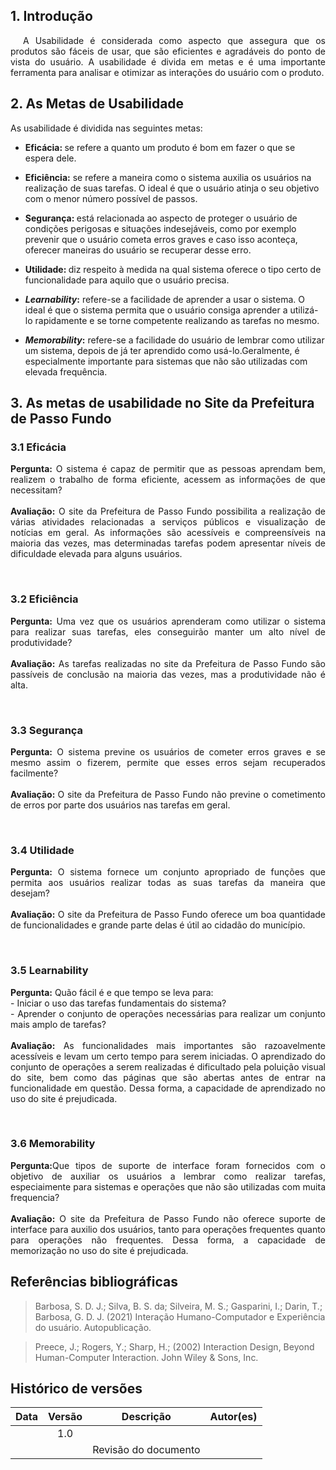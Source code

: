 ## 1. Introdução


<p style="text-indent: 20px; text-align: justify">
A Usabilidade é considerada como aspecto que assegura que os produtos são fáceis de usar, que são eficientes e agradáveis do ponto de vista do usuário. A usabilidade é divida em metas e é uma importante ferramenta para analisar e otimizar as interações do usuário com o produto.

</p>

## 2. As Metas de Usabilidade 

 <p style="text-align: justify">
    As usabilidade é dividida nas seguintes metas:
 </p>

 - <b>Eficácia: </b> se refere a quanto um produto é bom em fazer o que se espera dele.

- <b>Eficiência:</b> se refere a maneira como o sistema auxilia os usuários na realização de suas tarefas. O ideal é que o usuário atinja o seu objetivo com o menor número possível de passos.


- <b>Segurança: </b>  está relacionada ao aspecto de proteger o usuário de condições perigosas e situações indesejáveis, como por exemplo prevenir que o usuário cometa erros graves e  caso isso aconteça, oferecer maneiras do usuário se recuperar desse erro.

- <b> Utilidade: </b> diz respeito à medida na qual sistema oferece o tipo certo de funcionalidade para aquilo que o usuário precisa.

- <b><i>Learnability</i>:</b> refere-se a facilidade de aprender a usar o sistema. O ideal é que o sistema permita que o usuário consiga aprender a utilizá-lo rapidamente e se torne competente realizando as tarefas no mesmo.

- <b><i>Memorability</i>:</b> refere-se a facilidade do usuário de lembrar como utilizar um sistema, depois de já ter aprendido como usá-lo.Geralmente, é especialmente importante para sistemas que não são utilizadas com elevada frequência.


</p>

## 3. As metas de usabilidade no Site da Prefeitura de Passo Fundo



### 3.1 Eficácia

<p style="text-align: justify">
    <b>Pergunta:</b> O  sistema é capaz de permitir que as pessoas aprendam bem, realizem o trabalho de forma eficiente, acessem as informações de que necessitam?
    <br>
    <br>
    <b>Avaliação:</b> O site da Prefeitura de Passo Fundo possibilita a realização de várias atividades relacionadas a serviços públicos e visualização de notícias em geral. As informações são acessíveis e compreensíveis na maioria das vezes, mas determinadas tarefas podem apresentar níveis de dificuldade elevada para alguns usuários.
</p>
<br>

### 3.2 Eficiência

<p style="text-align: justify">
    <b>Pergunta:</b> Uma vez que os usuários  aprenderam como utilizar o sistema para realizar suas tarefas, eles conseguirão manter um alto nível de produtividade?
    <br>
    <br>
    <b>Avaliação:</b> As tarefas realizadas no site da Prefeitura de Passo Fundo são passíveis de conclusão na maioria das vezes, mas a produtividade não é alta.
</p>
<br>

### 3.3 Segurança

<p style="text-align: justify">
    <b>Pergunta:</b> O sistema previne os usuários de cometer erros graves e se mesmo assim o fizerem, permite que esses erros sejam recuperados facilmente?
    <br>
    <br>
    <b>Avaliação: </b> O site da Prefeitura de Passo Fundo não previne o cometimento de erros por parte dos usuários nas tarefas em geral.
</p>
<br>

### 3.4 Utilidade

 <p style="text-align: justify">
    <b>Pergunta:</b> O sistema fornece um conjunto apropriado de funções que permita aos
    usuários realizar todas as suas tarefas da maneira que desejam?
     <br>
    <br>
    <b>Avaliação:</b> O site da Prefeitura de Passo Fundo oferece um boa quantidade de funcionalidades e grande parte delas é útil ao cidadão do município.
</p>
<br>

### 3.5 Learnability

<p style="text-align: justify">
    <b>Pergunta:</b> Quão fácil é e que tempo se leva para:
    <br>
     - Iniciar o uso das tarefas fundamentais do sistema?
    <br>
     - Aprender o conjunto de operações necessárias para realizar um conjunto mais amplo de tarefas?
    <br>
    <br>
    <b>Avaliação:</b> As funcionalidades mais importantes são razoavelmente acessíveis e levam um certo tempo para serem iniciadas. O aprendizado do conjunto de operações a serem realizadas é dificultado pela poluição visual do site, bem como das páginas que são abertas antes de entrar na funcionalidade em questão. Dessa forma, a capacidade de aprendizado no uso do site é prejudicada.
</p>

<br>

### 3.6 Memorability

 <p style="text-align: justify">
    <b>Pergunta:</b>Que tipos de suporte de interface foram fornecidos com o objetivo de auxiliar os usuários a lembrar como realizar tarefas, especiaimente para sistemas e operações que não são utilizadas com muita frequencia?
    <br>
    <br>
    <b>Avaliação:</b> O site da Prefeitura de Passo Fundo não oferece suporte de interface para auxilio dos usuários, tanto para operações frequentes quanto para operações não frequentes. Dessa forma, a capacidade de memorização no uso do site é prejudicada.

 </p>
  

## Referências bibliográficas

> Barbosa, S. D. J.; Silva, B. S. da; Silveira, M. S.; Gasparini, I.; Darin, T.; Barbosa, G. D. J. (2021) Interação Humano-Computador e Experiência do usuário. Autopublicação.

> Preece, J.; Rogers, Y.; Sharp, H.; (2002) Interaction Design, Beyond Human-Computer Interaction. John Wiley & Sons, Inc.

## Histórico de versões

 | **Data**   | **Versão** | **Descrição**                            |                **Autor(es)**                 |
 | ---------- | :--------: | ---------------------------------------- | :------------------------------------------: |
 |  |    1.0     |       |        [](https://github.com/)         |
 |  |         |    Revisão do documento   |        [](https://github.com/)         |

